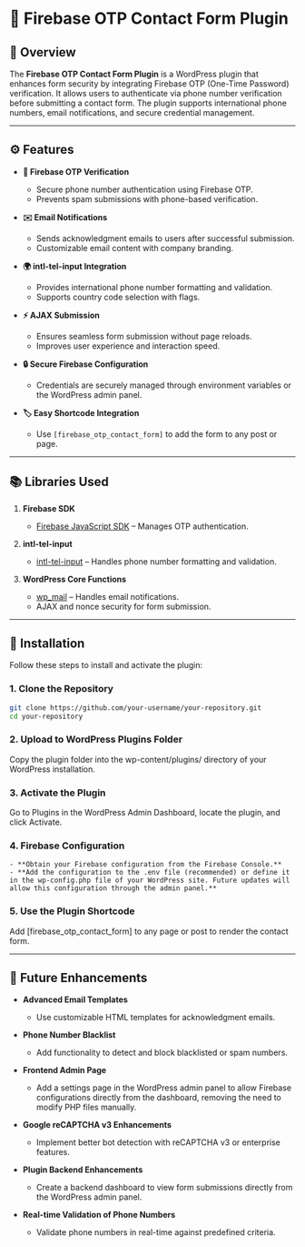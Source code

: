 # 🚀 Firebase OTP Contact Form Plugin

## 📖 Overview  
The **Firebase OTP Contact Form Plugin** is a WordPress plugin that enhances form security by integrating Firebase OTP (One-Time Password) verification. It allows users to authenticate via phone number verification before submitting a contact form. The plugin supports international phone numbers, email notifications, and secure credential management.

---

## ⚙️ Features  

- **🔐 Firebase OTP Verification**  
  - Secure phone number authentication using Firebase OTP.  
  - Prevents spam submissions with phone-based verification.  

- **✉️ Email Notifications**  
  - Sends acknowledgment emails to users after successful submission.  
  - Customizable email content with company branding.  

- **🌍 intl-tel-input Integration**  
  - Provides international phone number formatting and validation.  
  - Supports country code selection with flags.  

- **⚡ AJAX Submission**  
  - Ensures seamless form submission without page reloads.  
  - Improves user experience and interaction speed.  

- **🔒 Secure Firebase Configuration**  
  - Credentials are securely managed through environment variables or the WordPress admin panel.  

- **🏷️ Easy Shortcode Integration**  
  - Use `[firebase_otp_contact_form]` to add the form to any post or page.

---

## 📚 Libraries Used  

1. **Firebase SDK**  
   - [Firebase JavaScript SDK](https://firebase.google.com/docs/web/setup) – Manages OTP authentication.

2. **intl-tel-input**  
   - [intl-tel-input](https://github.com/jackocnr/intl-tel-input) – Handles phone number formatting and validation.

3. **WordPress Core Functions**  
   - [wp_mail](https://developer.wordpress.org/reference/functions/wp_mail/) – Handles email notifications.  
   - AJAX and nonce security for form submission.

---

## 🚀 Installation  

Follow these steps to install and activate the plugin:

### 1. Clone the Repository  
```bash
git clone https://github.com/your-username/your-repository.git
cd your-repository

```

### 2. Upload to WordPress Plugins Folder
Copy the plugin folder into the wp-content/plugins/ directory of your WordPress installation.

### 3. Activate the Plugin
Go to Plugins in the WordPress Admin Dashboard, locate the plugin, and click Activate.

### 4. Firebase Configuration
    - **Obtain your Firebase configuration from the Firebase Console.**
    - **Add the configuration to the .env file (recommended) or define it in the wp-config.php file of your WordPress site. Future updates will allow this configuration through the admin panel.**

### 5. Use the Plugin Shortcode
Add [firebase_otp_contact_form] to any page or post to render the contact form.

---

## 🔮 Future Enhancements  

- **Advanced Email Templates**  
  - Use customizable HTML templates for acknowledgment emails.  

- **Phone Number Blacklist**  
  - Add functionality to detect and block blacklisted or spam numbers.  

- **Frontend Admin Page**  
  - Add a settings page in the WordPress admin panel to allow Firebase configurations directly from the dashboard, removing the need to modify PHP files manually.  

- **Google reCAPTCHA v3 Enhancements**  
  - Implement better bot detection with reCAPTCHA v3 or enterprise features.  

- **Plugin Backend Enhancements**  
  - Create a backend dashboard to view form submissions directly from the WordPress admin panel.  

- **Real-time Validation of Phone Numbers**  
  - Validate phone numbers in real-time against predefined criteria.  

